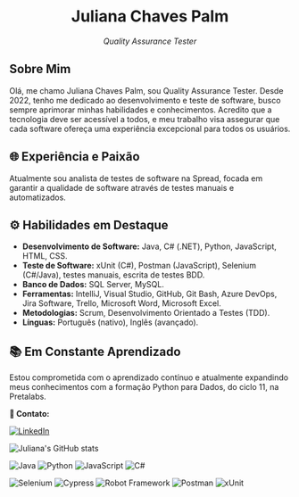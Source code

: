 <!--
**julianachavespalm/julianachavespalm** is a ✨ _special_ ✨ repository because its `README.md` (this file) appears on your GitHub profile.

Here are some ideas to get you started:

- 🔭 I’m currently working on ...
- 🌱 I’m currently learning ...
- 👯 I’m looking to collaborate on ...
- 🤔 I’m looking for help with ...
- 💬 Ask me about ...
- 📫 How to reach me: ...
- 😄 Pronouns: ...
- ⚡ Fun fact: ...
-->
<h1 align="center">Juliana Chaves Palm</h1>

<p align="center"><em>Quality Assurance Tester</em></p>

<h2>Sobre Mim</h2>
<p>Olá, me chamo Juliana Chaves Palm, sou Quality Assurance Tester. Desde 2022, tenho me dedicado ao desenvolvimento e teste de software, busco sempre aprimorar minhas habilidades e conhecimentos. Acredito que a tecnologia deve ser acessível a todos, e meu trabalho visa assegurar que cada software ofereça uma experiência excepcional para todos os usuários.</p>

<h2>🌐 Experiência e Paixão</h2>
  Atualmente sou analista de testes de software na Spread, focada em garantir a qualidade de software através de testes manuais e automatizados.

<h2>⚙️ Habilidades em Destaque</h2>
  <ul>
    <li><b>Desenvolvimento de Software:</b> Java, C# (.NET), Python, JavaScript, HTML, CSS.</li>
    <li><b>Teste de Software:</b> xUnit (C#), Postman (JavaScript), Selenium (C#/Java), testes manuais, escrita de testes BDD.</li>
    <li><b>Banco de Dados:</b> SQL Server, MySQL.</li>
    <li><b>Ferramentas:</b> IntelliJ, Visual Studio, GitHub, Git Bash, Azure DevOps, Jira Software, Trello, Microsoft Word, Microsoft Excel.</li>
    <li><b>Metodologias:</b> Scrum, Desenvolvimento Orientado a Testes (TDD).</li>
    <li><b>Línguas:</b> Português (nativo), Inglês (avançado).</li>
  </ul>

<h2>📚 Em Constante Aprendizado</h2>
  Estou comprometida com o aprendizado contínuo e atualmente expandindo meus conhecimentos com  a formação Python para Dados, do ciclo 11, na Pretalabs.</details>

<p><b>📧 Contato:</b></p>

[![LinkedIn](https://img.shields.io/badge/LinkedIn-0077B5?style=flat&logo=linkedin&logoColor=white)](https://www.linkedin.com/in/julianachavespalm)

![Juliana's GitHub stats](https://github-readme-stats.vercel.app/api?username=julianachavespalm&show_icons=true&hide_title=true)

![Java](https://img.shields.io/badge/Java-007396?style=flat&logo=java&logoColor=white)
![Python](https://img.shields.io/badge/-Python-3776AB?style=flat&logo=python&logoColor=white)
![JavaScript](https://img.shields.io/badge/-JavaScript-F7DF1E?style=flat&logo=javascript&logoColor=black)
![C#](https://img.shields.io/badge/C%23-239120?style=flat&logo=c-sharp&logoColor=white)

![Selenium](https://img.shields.io/badge/-Selenium-43B02A?style=flat&logo=selenium&logoColor=white)
![Cypress](https://img.shields.io/badge/Cypress-17202C?style=flat&logo=cypress&logoColor=white)
![Robot Framework](https://img.shields.io/badge/Robot_Framework-00A3E0?style=flat&logo=robot-framework&logoColor=white)
![Postman](https://img.shields.io/badge/Postman-FF6C37?style=flat&logo=postman&logoColor=white)
![xUnit](https://img.shields.io/badge/xUnit-000000?style=flat&logo=xunit&logoColor=white)


